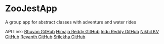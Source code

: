 # ZooJestApp
A group app for abstract classes with adventure and water rides

API Link:
[Bhuvan GitHub](https://github.com/Bchamp21/ZooJestApp)
[Himaja Reddy GitHub](https://github.com/HimajaReddyMaddi/ZooJestApp)
[Indu Reddy GitHub](https://github.com/InduReddyCh/ZooJestApp)
[Nikhil KV GitHub](https://github.com/kvnikhil22/ZooJestApp)
[Revanth GitHub](https://github.com/revanthbabu99/ZooJestApp)
[Srilekha GitHub](https://github.com/Srilekha608/ZooJestApp)

